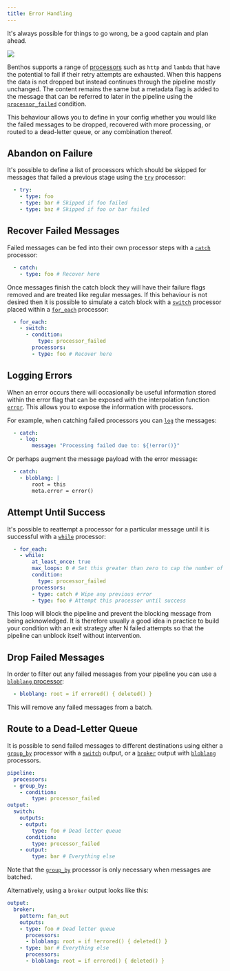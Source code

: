 ```yaml
---
title: Error Handling
---
```


It's always possible for things to go wrong, be a good captain and plan ahead.

<div style={{textAlign: 'center'}}><img style={{maxWidth: '300px', marginBottom: '40px'}} src="/img/Blobpirate.svg" /></div>

Benthos supports a range of [processors][processors] such as `http` and `lambda`
that have the potential to fail if their retry attempts are exhausted. When this
happens the data is not dropped but instead continues through the pipeline
mostly unchanged. The content remains the same but a metadata flag is added to
the message that can be referred to later in the pipeline using the
[`processor_failed`][processor_failed] condition.

This behaviour allows you to define in your config whether you would like the
failed messages to be dropped, recovered with more processing, or routed to a
dead-letter queue, or any combination thereof.

## Abandon on Failure

It's possible to define a list of processors which should be skipped for
messages that failed a previous stage using the [`try`][try] processor:

```yaml
  - try:
    - type: foo
    - type: bar # Skipped if foo failed
    - type: baz # Skipped if foo or bar failed
```

## Recover Failed Messages

Failed messages can be fed into their own processor steps with a
[`catch`][catch] processor:

```yaml
  - catch:
    - type: foo # Recover here
```

Once messages finish the catch block they will have their failure flags removed
and are treated like regular messages. If this behaviour is not desired then it
is possible to simulate a catch block with a [`switch`][switch] processor placed
within a [`for_each`][for_each] processor:

```yaml
  - for_each:
    - switch:
      - condition:
          type: processor_failed
        processors:
        - type: foo # Recover here
```

## Logging Errors

When an error occurs there will occasionally be useful information stored within
the error flag that can be exposed with the interpolation function
[`error`][error_interpolation]. This allows you to expose the information with
processors.

For example, when catching failed processors you can [`log`][log] the messages:

```yaml
  - catch:
    - log:
        message: "Processing failed due to: ${!error()}"
```

Or perhaps augment the message payload with the error message:

```yaml
  - catch:
    - bloblang: |
        root = this
        meta.error = error()
```

## Attempt Until Success

It's possible to reattempt a processor for a particular message until it is
successful with a [`while`][while] processor:

```yaml
  - for_each:
    - while:
        at_least_once: true
        max_loops: 0 # Set this greater than zero to cap the number of attempts
        condition:
          type: processor_failed
        processors:
        - type: catch # Wipe any previous error
        - type: foo # Attempt this processor until success
```

This loop will block the pipeline and prevent the blocking message from being
acknowledged. It is therefore usually a good idea in practice to build your
condition with an exit strategy after N failed attempts so that the pipeline can
unblock itself without intervention.

## Drop Failed Messages

In order to filter out any failed messages from your pipeline you can use a
[`bloblang` processor][processors.bloblang]:

```yaml
  - bloblang: root = if errored() { deleted() }
```

This will remove any failed messages from a batch.

## Route to a Dead-Letter Queue

It is possible to send failed messages to different destinations using either a
[`group_by`][group_by] processor with a [`switch`][switch] output, or a
[`broker`][broker] output with [`bloblang`][processors.bloblang] processors.

```yaml
pipeline:
  processors:
  - group_by:
    - condition:
        type: processor_failed
output:
  switch:
    outputs:
    - output:
        type: foo # Dead letter queue
      condition:
        type: processor_failed
    - output:
        type: bar # Everything else
```

Note that the [`group_by`][group_by] processor is only necessary when messages
are batched.

Alternatively, using a `broker` output looks like this:

```yaml
output:
  broker:
    pattern: fan_out
    outputs:
    - type: foo # Dead letter queue
      processors:
      - bloblang: root = if !errored() { deleted() }
    - type: bar # Everything else
      processors:
      - bloblang: root = if errored() { deleted() }
```

[processors]: /docs/components/processors/about
[processors.bloblang]: /docs/components/processors/bloblang
[processor_failed]: /docs/components/conditions/processor_failed
[while]: /docs/components/processors/while
[for_each]: /docs/components/processors/for_each
[catch]: /docs/components/processors/catch
[try]: /docs/components/processors/try
[log]: /docs/components/processors/log
[group_by]: /docs/components/processors/group_by
[switch]: /docs/components/outputs/switch
[broker]: /docs/components/outputs/broker
[error_interpolation]: /docs/configuration/interpolation#error